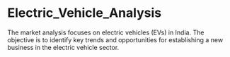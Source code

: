 # Electric_Vehicle_Analysis
The market analysis focuses on electric vehicles (EVs) in India. The objective is to identify key trends and opportunities for establishing a new business in the electric vehicle sector.
